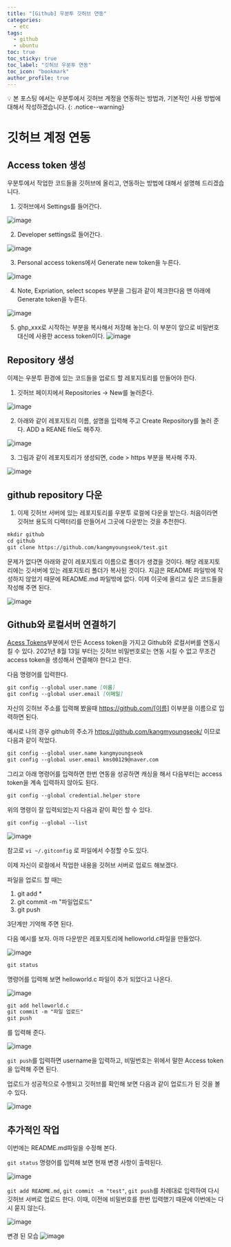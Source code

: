 ```yaml
---
title: "[Github] 우분투 깃허브 연동"
categories:
  - etc
tags:
  - github
  - ubuntu
toc: true
toc_sticky: true
toc_label: "깃허브 우분투 연동"
toc_icon: "bookmark"
author_profile: true
---
```


💡 본 포스팅 에서는 우분투에서 깃허브 계정을 연동하는 방법과, 기본적인 사용 방법에 대해서 작성하겠습니다.
{: .notice--warning}

# 깃허브 계정 연동
## Access token 생성
 우분투에서 작업한 코드들을 깃허브에 올리고, 연동하는 방법에 대해서 설명해 드리겠습니다.


 1. 깃허브에서 Settings를 들어간다.

  ![image](https://user-images.githubusercontent.com/33647663/148936695-3b70e564-89b8-43b3-a9ed-a6fcfe1fa6be.png)
 
 2. Developer settings로 들어간다.

  ![image](https://user-images.githubusercontent.com/33647663/148937303-f35fb2a8-ae1f-48a4-a029-2d95a8d1f164.png)

 3. Personal access tokens에서 Generate new token을 누른다.

 ![image](https://user-images.githubusercontent.com/33647663/148937566-bc141e00-6daf-4c8b-9329-9c65fe8d4f86.png)

 4. Note, Expriation, select scopes 부분을 그림과 같이 체크한다음 맨 아래에 Generate token을 누른다.
 
 ![image](https://user-images.githubusercontent.com/33647663/148937746-ba40a5aa-03a8-4580-a338-a463c603d1df.png)
 
 5. ghp_xxx로 시작하는 부분을 복사해서 저장해 놓는다. 이 부분이 앞으로 비밀번호 대신에 사용한 access token이다.
 ![image](https://user-images.githubusercontent.com/33647663/148936982-07175390-3f3c-44d9-98b2-67bf35c8b92d.png)

## Repository 생성
 이제는 우분투 환경에 있는 코드들을 업로드 할 레포지토리를 만들어야 한다.

 1. 깃허브 페이지에서 Repositories -> New를 눌러준다.

 ![image](https://user-images.githubusercontent.com/33647663/148938413-e862c8d7-2d07-4a0b-a55a-023c556b541f.png)

 2. 아래와 같이 레포지토리 이름, 설명을 입력해 주고 Create Repository를 눌러 준다. ADD a REANE file도 해주자.

 ![image](https://user-images.githubusercontent.com/33647663/148938602-20e855b1-c61e-4f26-9eb9-e997ada749e1.png)
 

 3. 그림과 같이 레포지토리가 생성되면, code > https 부분을 복사해 주자.
 
 ![image](https://user-images.githubusercontent.com/33647663/148938948-88f6d299-8478-4a0b-a62f-8b915e1d1f6d.png)


## github repository 다운
 1. 이제 깃허브 서버에 있는 레포지토리를 우분투 로컬에 다운을 받는다. 처음이라면 깃허브 용도의 디렉터리를 만들어서 그곳에 다운받는 것을 추천한다.

 ```md
 mkdir github
 cd github 
 git clone https://github.com/kangmyoungseok/test.git 
 ```
 문제가 없다면 아래와 같이 레포지토리 이름으로 폴더가 생겼을 것이다. 해당 레포지토리에는 깃서버에 있는 레포지토리 폴더가 복사된 것이다. 지금은 README 파일밖에 작성하지 않았기 때문에 README.md 파일밖에 없다. 이제 이곳에 올리고 싶은 코드들을 작성해 주면 된다.

 ![image](https://user-images.githubusercontent.com/33647663/148939606-3500ff75-7bdb-4d03-8928-1ee804a5194b.png)

## Github와 로컬서버 연결하기
 [Acess Tokens](#access-token-생성)부분에서 만든 Access token을 가지고 Github와 로컬서버를 연동시킬 수 있다. 2021년 8월 13일 부터는 깃허브 비밀번호로는 연동 시킬 수 없고 무조건 access token을 생성해서 연결해야 한다고 한다.

 다음 명령어를 입력한다.
 ```md
 git config --global user.name [이름]
 git config --global user.email [이메일]
 ```

 자신의 깃허브 주소를 입력해 봤을때 https://github.com/[이름] 이부분을 이름으로 입력하면 된다.
 
 예시로 나의 경우 github의 주소가 https://github.com/kangmyoungseok/ 이므로 다음과 같이 적었다.
 ```md
 git config --global user.name kangmyoungseok
 git config --global user.email kms00129@naver.com 
 ```

 그리고 아래 명령어를 입력하면 한번 연동을 성공하면 캐싱을 해서 다음부터는 access token을 계속 입력하지 않아도 된다.

 ```md
 git config --global credential.helper store
 ```
 
 위의 명령이 잘 입력되었는지 다음과 같이 확인 할 수 있다.

 ```md
 git config --global --list
 ```

 ![image](https://user-images.githubusercontent.com/33647663/148944570-ae42246e-17da-4463-ad90-098373a2c208.png)

 참고로 ```vi ~/.gitconfig``` 로 파일에서 수정할 수도 있다.
 
 이제 자신이 로컬에서 작업한 내용을 깃허브 서버로 업로드 해보겠다.
 
 파일을 업로드 할 때는
 1. git add *
 2. git commit -m "파일업로드"
 3. git push
 
 3단계만 기억해 주면 된다.

 다음 예시를 보자.
 아까 다운받은 레포지토리에 helloworld.c파일을 만들었다.

 ![image](https://user-images.githubusercontent.com/33647663/148940965-d25598dd-ac54-4163-88bb-59ec9605cc54.png)

 ```md
 git status
 ```
 명령어를 입력해 보면 helloworld.c 파일이 추가 되었다고 나온다.

 ![image](https://user-images.githubusercontent.com/33647663/148941222-249dd93d-e842-4418-a941-1ae8cba70a14.png)

 ```md
 git add helloworld.c
 git commit -m "파일 업로드"
 git push
 ```
 를 입력해 준다.

 ![image](https://user-images.githubusercontent.com/33647663/148941773-80865e2f-d7e6-4c5b-a2da-4b6fdef92c1d.png)

 ```git push```를 입력하면 username을 입력하고, 비밀번호는 위에서 말한 Access token을 입력해 주면 된다.

 업로드가 성공적으로 수행되고 깃허브를 확인해 보면 다음과 같이 업로드가 된 것을 볼 수 있다.

 ![image](https://user-images.githubusercontent.com/33647663/148941905-2b20c3e5-93a3-441e-aa9c-3de7c150fe36.png)

## 추가적인 작업
 이번에는 README.md파일을 수정해 본다.
 
 ```git status``` 명령어를 입력해 보면 현재 변경 사항이 출력된다.

 ![image](https://user-images.githubusercontent.com/33647663/148942269-41b5a6e9-1a99-4d47-9777-4acd31826619.png)

 ```git add README.md```, ```git commit -m "test"```, ```git push```를 차례대로 입력하여 다시 깃허브 서버로 업로드 한다.
 이때, 이전에 비밀번호를 한번 입력했기 때문에 이번에는 다시 묻지 않는다.

 ![image](https://user-images.githubusercontent.com/33647663/148943287-3cba02f4-21fa-4156-b43a-6cb165e1c107.png)
 
 변경 된 모습
 ![image](https://user-images.githubusercontent.com/33647663/148943360-fba4aa3b-e084-41d3-9d6c-faacdc655da9.png)


